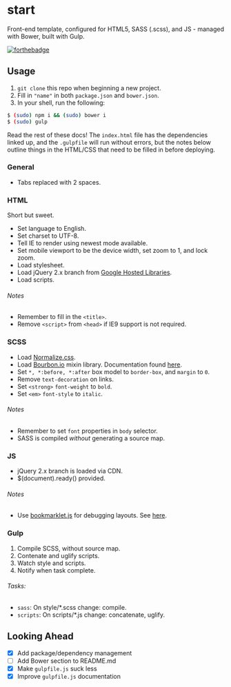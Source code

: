 # start

Front-end template, configured for HTML5, SASS (.scss), and JS - managed with Bower, built with Gulp.

[![forthebadge](http://forthebadge.com/badges/built-with-love.svg)](http://forthebadge.com)

## Usage

1. `git clone` this repo when beginning a new project.
2. Fill in `"name"` in both `package.json` and `bower.json`.
3. In your shell, run the following:

```bash
$ (sudo) npm i && (sudo) bower i
$ (sudo) gulp
```

Read the rest of these docs! The `index.html` file has the dependencies linked up, and the `.gulpfile` will run without errors, but the notes below outline things in the HTML/CSS that need to be filled in before deploying.

### General

* Tabs replaced with 2 spaces.

### HTML

Short but sweet.

* Set language to English.
* Set charset to UTF-8.
* Tell IE to render using newest mode available.
* Set mobile viewport to be the device width, set zoom to 1, and lock zoom.
* Load stylesheet.
* Load jQuery 2.x branch from [Google Hosted Libraries](https://developers.google.com/speed/libraries/devguide#jquery).
* Load scripts.

###### Notes

* Remember to fill in the `<title>`.
* Remove `<script>` from `<head>` if IE9 support is not required.

### SCSS

* Load [Normalize.css](https://github.com/necolas/normalize.css/).
* Load [Bourbon.io](http://bourbon.io/) mixin library. Documentation found [here](http://bourbon.io/docs/).
* Set `*, *:before, *:after` box model to `border-box`, and `margin` to `0`.
* Remove `text-decoration` on links.
* Set `<strong>` `font-weight` to `bold`.
* Set `<em>` `font-style` to `italic`.

###### Notes

* Remember to set `font` properties in `body` selector.
* SASS is compiled _without_ generating a source map.

### JS

* jQuery 2.x branch is loaded via CDN.
* $(document).ready() provided.

###### Notes

* Use [bookmarklet.js](https://github.com/callmecavs/start/blob/master/bookmarklet.js) for debugging layouts. See [here](https://gist.github.com/addyosmani/fd3999ea7fce242756b1).

### Gulp

1. Compile SCSS, without source map.
2. Contenate and uglify scripts.
3. Watch style and scripts.
4. Notify when task complete.

###### Tasks:

* `sass`: On style/\*.scss change: compile.
* `scripts`: On scripts/\*.js change: concatenate, uglify.

## Looking Ahead

- [x] Add package/dependency management
- [ ] Add Bower section to README.md
- [x] Make `gulpfile.js` suck less
- [x] Improve `gulpfile.js` documentation
